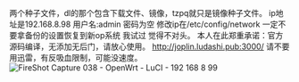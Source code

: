 两个种子文件，dl的那个包含下载文件、镜像，tzpq就只是镜像种子文件。
ip地址是192.168.8.98  用户名:admin  密码为空 修改ip在/etc/config/network 一定不要拿备份的设置恢复到新op系统 我试过 觉得不对头。
本人在此郑重承诺：官方源码编译，无添加无后门，请放心使用。
http://joplin.ludashi.pub:3000/
请不要用迅雷，有反吸血限制，可能没速度。
![FireShot Capture 038 - OpenWrt - LuCI -  192 168 8 99](https://github.com/user-attachments/assets/c92fea0f-a9b0-4e66-bcfb-35c3f1d09c49)
